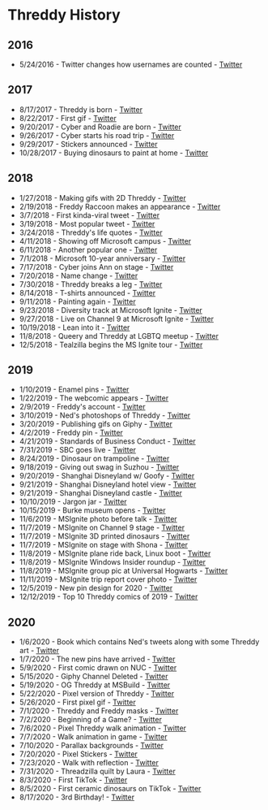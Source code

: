 # Threddy History

## 2016

* 5/24/2016 - Twitter changes how usernames are counted - [Twitter](https://twitter.com/Twitter/status/735108260718469121)


## 2017

* 8/17/2017 - Threddy is born - [Twitter](https://twitter.com/ThreddyTheTrex/status/898653723282558976)
* 8/22/2017 - First gif - [Twitter](https://twitter.com/ThreddyTheTrex/status/899806996769067008)
* 9/20/2017 - Cyber and Roadie are born - [Twitter](https://twitter.com/ThreddyTheTrex/status/910552150584918016)
* 9/26/2017 - Cyber starts his road trip - [Twitter](https://twitter.com/CarmenCrincoli/status/912679199000772609)
* 9/29/2017 - Stickers announced - [Twitter](https://twitter.com/ThreddyTheTrex/status/913895196227624960)
* 10/28/2017 - Buying dinosaurs to paint at home - [Twitter](https://twitter.com/ThreddyTheTrex/status/924403798126108672)


## 2018

* 1/27/2018 - Making gifs with 2D Threddy - [Twitter](https://twitter.com/ThreddyTheTrex/status/957353765899653120)
* 2/19/2018 - Freddy Raccoon makes an appearance - [Twitter](https://twitter.com/ThreddyTheTrex/status/965620244457779201)
* 3/7/2018 - First kinda-viral tweet - [Twitter](https://twitter.com/ThreddyTheTrex/status/971262411188645888)
* 3/19/2018 - Most popular tweet - [Twitter](https://twitter.com/ThreddyTheTrex/status/975865543356923904)
* 3/24/2018 - Threddy's life quotes - [Twitter](https://twitter.com/ThreddyTheTrex/status/977649351756365824)
* 4/11/2018 - Showing off Microsoft campus - [Twitter](https://twitter.com/ThreddyTheTrex/status/984116416998588416)
* 6/11/2018 - Another popular one - [Twitter](https://twitter.com/ThreddyTheTrex/status/1006300933813223424)
* 7/1/2018 - Microsoft 10-year anniversary - [Twitter](https://twitter.com/ThreddyTheTrex/status/1013460490734002178)
* 7/17/2018 - Cyber joins Ann on stage - [Twitter](https://twitter.com/NerdPyle/status/1019326807898664960)
* 7/20/2018 - Name change - [Twitter](https://twitter.com/ThreddyTheTrex/status/1020143349561344000)
* 7/30/2018 - Threddy breaks a leg - [Twitter](https://twitter.com/ThreddyTheTrex/status/1024041909130412032)
* 8/14/2018 - T-shirts announced - [Twitter](https://twitter.com/ThreddyTheTrex/status/1029473233219678208)
* 9/11/2018 - Painting again - [Twitter](https://twitter.com/ThreddyTheTrex/status/1039588959435685888)
* 9/23/2018 - Diversity track at Microsoft Ignite - [Twitter](https://twitter.com/SoniaCuff/status/1043932182472007680)
* 9/27/2018 - Live on Channel 9 at Microsoft Ignite - [Twitter](https://twitter.com/ThreddyTheTrex/status/1045343940549914624)
* 10/19/2018 - Lean into it - [Twitter](https://twitter.com/ThreddyTheTrex/status/1053419260356157440)
* 11/8/2018 - Queery and Threddy at LGBTQ meetup - [Twitter](https://twitter.com/QueeryTSQLRex/status/1060745492869476352)
* 12/5/2018 - Tealzilla begins the MS Ignite tour - [Twitter](https://twitter.com/tealzilla/status/1070576653611528192)


## 2019

* 1/10/2019 - Enamel pins - [Twitter](https://twitter.com/ThreddyTheTrex/status/1083555160352219138)
* 1/22/2019 - The webcomic appears - [Twitter](https://twitter.com/ThreddyTheTrex/status/1087782553413595137)
* 2/9/2019 - Freddy's account - [Twitter](https://twitter.com/FreddyRaccoon/status/1094461238665342977)
* 3/10/2019 - Ned's photoshops of Threddy - [Twitter](https://twitter.com/i/events/972534963760332801?s=13)
* 3/20/2019 - Publishing gifs on Giphy - [Twitter](https://twitter.com/ThreddyTheTrex/status/1108379685958746112)
* 4/2/2019 - Freddy pin - [Twitter](https://twitter.com/threddyrex/status/1113138820243832834)
* 4/21/2019 - Standards of Business Conduct - [Twitter](https://twitter.com/ThreddyTheTrex/status/1119993875102175232)
* 7/31/2019 - SBC goes live - [Twitter](https://twitter.com/threddyrex/status/1156641336952442880?s=20)
* 8/24/2019 - Dinosaur on trampoline - [Twitter](https://twitter.com/threddyrex/status/1165396068852322304)
* 9/18/2019 - Giving out swag in Suzhou - [Twitter](https://twitter.com/FreddyRaccoon/status/1174565469480599552?s=20)
* 9/20/2019 - Shanghai Disneyland w/ Goofy - [Twitter](https://twitter.com/FreddyRaccoon/status/1175288946583953408?s=20)
* 9/21/2019 - Shanghai Disneyland hotel view - [Twitter](https://twitter.com/FreddyRaccoon/status/1175608929100808192?s=20)
* 9/21/2019 - Shanghai Disneyland castle - [Twitter](https://twitter.com/FreddyRaccoon/status/1175652842821931009?s=20)
* 10/10/2019 - Jargon jar - [Twitter](https://twitter.com/threddyrex/status/1182461643554377729?s=20)
* 10/15/2019 - Burke museum opens - [Twitter](https://twitter.com/threddyrex/status/1184214507851112448?s=20)
* 11/6/2019 - MSIgnite photo before talk - [Twitter](https://twitter.com/threddyrex/status/1192135766257872897?s=20)
* 11/7/2019 - MSIgnite on Channel 9 stage - [Twitter](https://twitter.com/threddyrex/status/1192578421659975681?s=20)
* 11/7/2019 - MSIgnite 3D printed dinosaurs - [Twitter](https://twitter.com/threddyrex/status/1192451595814002688?s=20)
* 11/7/2019 - MSIgnite on stage with Shona - [Twitter](https://twitter.com/threddyrex/status/1192442261197463553?s=20)
* 11/8/2019 - MSIgnite plane ride back, Linux boot - [Twitter](https://twitter.com/threddyrex/status/1192939583970926592?s=20)
* 11/8/2019 - MSIgnite Windows Insider roundup - [Twitter](https://twitter.com/windowsinsider/status/1192922371637645312?s=20)
* 11/8/2019 - MSIgnite group pic at Universal Hogwarts - [Twitter](https://twitter.com/threddyrex/status/1192801663008092161?s=20)
* 11/11/2019 - MSIgnite trip report cover photo - [Twitter](https://twitter.com/threddyrex/status/1193970525665546241?s=20)
* 12/5/2019 - New pin design for 2020 - [Twitter](https://twitter.com/threddyrex/status/1202736045319577601?s=20)
* 12/12/2019 - Top 10 Threddy comics of 2019 - [Twitter](https://twitter.com/threddyrex/status/1205214675597549568?s=20)


## 2020

* 1/6/2020 - Book which contains Ned's tweets along with some Threddy art - [Twitter](https://twitter.com/threddyrex/status/1214411177217773568?s=20)
* 1/7/2020 - The new pins have arrived - [Twitter](https://twitter.com/threddyrex/status/1214640565247070210?s=20)
* 5/9/2020 - First comic drawn on NUC - [Twitter](https://twitter.com/threddyrex/status/1259347514932617216?s=20)
* 5/15/2020 - Giphy Channel Deleted - [Twitter](https://twitter.com/threddyrex/status/1261383779014197249?s=20)
* 5/19/2020 - OG Threddy at MSBuild - [Twitter](https://twitter.com/threddyrex/status/1262802984485842947?s=20)
* 5/22/2020 - Pixel version of Threddy - [Twitter](https://twitter.com/threddyrex/status/1263987465808838657?s=20)
* 5/26/2020 - First pixel gif - [Twitter](https://twitter.com/threddyrex/status/1265386900644220928?s=20)
* 7/1/2020 - Threddy and Freddy masks - [Twitter](https://twitter.com/threddyrex/status/1278449768478490627?s=20)
* 7/2/2020 - Beginning of a Game? - [Twitter](https://twitter.com/threddyrex/status/1278827505110020096?s=20)
* 7/6/2020 - Pixel Threddy walk animation - [Twitter](https://twitter.com/threddyrex/status/1279816716957016068?s=20)
* 7/7/2020 - Walk animation in game - [Twitter](https://twitter.com/threddyrex/status/1280643934192975875?s=20)
* 7/10/2020 - Parallax backgrounds - [Twitter](https://twitter.com/threddyrex/status/1281733427419443200?s=20)
* 7/20/2020 - Pixel Stickers - [Twitter](https://twitter.com/threddyrex/status/1285262488250888192?s=20)
* 7/23/2020 - Walk with reflection - [Twitter](https://twitter.com/threddyrex/status/1285460164594679808?s=20)
* 7/31/2020 - Threadzilla quilt by Laura - [Twitter](https://twitter.com/aiddya/status/1289325941425164294?s=20)
* 8/3/2020 - First TikTok - [Twitter](https://twitter.com/threddyrex/status/1290437308487999492?s=20)
* 8/5/2020 - First ceramic dinosaurs on TikTok - [Twitter](https://twitter.com/threddyrex/status/1291060795611045890?s=20)
* 8/17/2020 - 3rd Birthday! - [Twitter](https://twitter.com/threddyrex/status/1295413039148097536?s=20)
